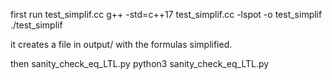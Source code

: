 
first run test_simplif.cc
g++ -std=c++17 test_simplif.cc -lspot -o test_simplif
./test_simplif

it creates a file in output/ with the formulas simplified.


then sanity_check_eq_LTL.py
python3 sanity_check_eq_LTL.py